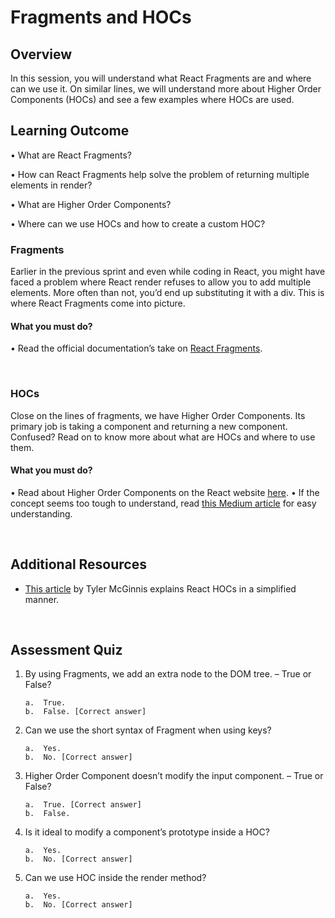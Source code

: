 # **Fragments and HOCs**

## Overview

In this session, you will understand what React Fragments are and where can we use it. On similar lines, we will understand more about Higher Order Components (HOCs) and see a few examples where HOCs are used.


## Learning Outcome

•	What are React Fragments?

•	How can React Fragments help solve the problem of returning multiple elements in render?

•	What are Higher Order Components?

•	Where can we use HOCs and how to create a custom HOC?


### Fragments 

Earlier in the previous sprint and even while coding in React, you might have faced a problem where React render refuses to allow you to add multiple elements. More often than not, you’d end up substituting it with a div. This is where React Fragments come into picture.

#### What you must do?
•	Read the official documentation’s take on [React Fragments](https://reactjs.org/docs/fragments.html). 

<br />

### HOCs

Close on the lines of fragments, we have Higher Order Components. Its primary job is taking a component and returning a new component. Confused? Read on to know more about what are HOCs and where to use them.

#### What you must do?
•	Read about Higher Order Components on the React website [here](https://reactjs.org/docs/higher-order-components.html). 
•	If the concept seems too tough to understand, read [this Medium article](https://medium.com/@soorajchandran/introduction-to-higher-order-components-hoc-in-react-383c9343a3aa) for easy understanding. 

<br />

## Additional Resources

- [This article](https://tylermcginnis.com/react-higher-order-components/) by Tyler McGinnis explains React HOCs in a simplified manner.

<br />

## Assessment Quiz

1.	By using Fragments, we add an extra node to the DOM tree. – True or False?

        a.	True.
        b.	False. [Correct answer]


2.	Can we use the short syntax of Fragment when using keys?

        a.	Yes.
        b.	No. [Correct answer]


3.	Higher Order Component doesn’t modify the input component. – True or False?

        a.	True. [Correct answer]
        b.	False. 


4.	Is it ideal to modify a component’s prototype inside a HOC?

        a.	Yes. 
        b.	No. [Correct answer]


5.	Can we use HOC inside the render method?

        a.	Yes.
        b.	No. [Correct answer]




